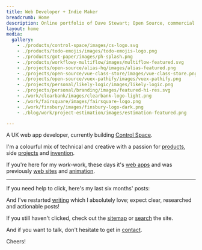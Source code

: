 ```yaml
---
title: Web Developer + Indie Maker
breadcrumb: Home
description: Online portfolio of Dave Stewart; Open Source, commercial + personal projects
layout: home
media:
  gallery:
    - ./products/control-space/images/cs-logo.svg
    - ./products/todo-emojis/images/todo-emojis-logo.png
    - ./products/got-paper/images/ph-splash.png
    - ./products/workflowy-multiflow/images/multiflow-featured.svg
    - ./projects/open-source/alias-hq/images/alias-featured.png
    - ./projects/open-source/vue-class-store/images/vue-class-store.png
    - ./projects/open-source/vuex-pathify/images/vuex-pathify.png
    - ./projects/personal/likely-logic/images/likely-logic.png
    - ./projects/personal/branding/images/featured-hi-res.svg
    - ./work/clearbank/images/clearbank-logo-light.png
    - ./work/fairsquare/images/fairsquare-logo.png
    - ./work/finsbury/images/finsbury-logo-dark.png
    - ./blog/work/project-estimation/images/estimation-featured.png

---
```


A UK web app developer, currently building [Control Space](/products/control-space).

I'm a colourful mix of technical and creative with a passion for [products](/products/), side [projects](/projects/) and [invention](/archive/projects/).

<MediaGallery media="gallery" scale />

If you're here for my _work_-work, these days it's [web apps](/work/) and was previously [web sites](/archive/work/) and [animation](/archive/work/animation/).

---

If you need help to click, here's my last six months' posts:

<keep-alive>
  <HomeRecent />
</keep-alive>

And I've restarted [writing](/blog/) which I absolutely love; expect clear, researched and actionable posts!

If you still haven't clicked, check out the [sitemap](/sitemap/) or [search](/search/) the site.

And if you want to talk, don't hesitate to get in [contact](/contact/).

Cheers!

<SiteIcon fill="#ea4848" style="width: 37px; height: 37px;"/>
